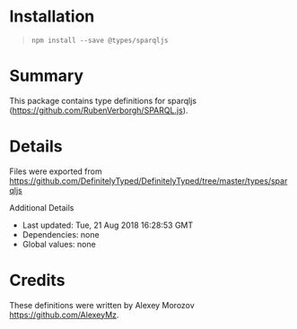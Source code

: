 # Installation
> `npm install --save @types/sparqljs`

# Summary
This package contains type definitions for sparqljs (https://github.com/RubenVerborgh/SPARQL.js).

# Details
Files were exported from https://github.com/DefinitelyTyped/DefinitelyTyped/tree/master/types/sparqljs

Additional Details
 * Last updated: Tue, 21 Aug 2018 16:28:53 GMT
 * Dependencies: none
 * Global values: none

# Credits
These definitions were written by Alexey Morozov <https://github.com/AlexeyMz>.
